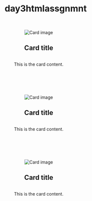 # day3htmlassgnmnt
<html>
<head>
<title>Responsive Card Layout</title>
<style>
.card {
  display: flex;
  flex-direction: column;
  justify-content: center;
  align-items: center;
  width: 200px;
  height: 200px;
  margin: 10px;
}

.card img {
  width: 100%;
  height: auto;
}

.card h2 {
  margin-top: 0;
}

@media (max-width: 600px) {
  .card {
    width: 100%;
    height: auto;
  }
}
</style>
</head>
<body>
<div class="card">
  <img src="image.jpg" alt="Card image">
  <h2>Card title</h2>
  <p>This is the card content.</p>
</div>
<div class="card">
  <img src="image2.jpg" alt="Card image">
  <h2>Card title</h2>
  <p>This is the card content.</p>
</div>
<div class="card">
  <img src="image3.jpg" alt="Card image">
  <h2>Card title</h2>
  <p>This is the card content.</p>
</div>
</body>
</html>
